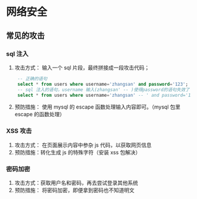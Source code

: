 # 网络安全

## 常见的攻击

### sql 注入

1. 攻击方式： 输入一个 sql 片段，最终拼接成一段攻击代码；

   ```sql
    -- 正确的语句
    select * from users where username='zhangsan' and password='123';
    -- sql 注入的语句，username 输入(zhangsan' -- )使得password的语句失效了
    select * from users where username='zhangsan' -- ' and password='123';
   ```

2. 预防措施： 使用 mysql 的 escape 函数处理输入内容即可。（mysql 包里 escape 的函数处理）

### XSS 攻击

1. 攻击方式： 在页面展示内容中参杂 js 代码，以获取网页信息
2. 预防措施：转化生成 js 的特殊字符（安装 xss 包解决）

### 密码加密

1. 攻击方式：获取用户名和密码，再去尝试登录其他系统
2. 预防措施： 将密码加密，即便拿到密码也不知道明文
